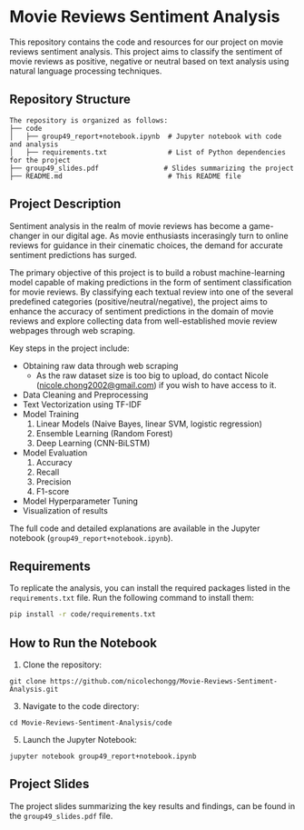 # Movie Reviews Sentiment Analysis

This repository contains the code and resources for our project on movie reviews sentiment analysis. This project aims to classify the sentiment of movie reviews as positive, negative or neutral based on text analysis using natural language processing techniques.

## Repository Structure
```
The repository is organized as follows:
├── code
│   ├── group49_report+notebook.ipynb  # Jupyter notebook with code and analysis
│   ├── requirements.txt               # List of Python dependencies for the project
├── group49_slides.pdf                # Slides summarizing the project
├── README.md                          # This README file
```

## Project Description

Sentiment analysis in the realm of movie reviews has become a game-changer in our digital age. As movie enthusiasts incerasingly turn to online reviews for guidance in their cinematic choices, the demand for accurate sentiment predictions has surged. 

The primary objective of this project is to build a robust machine-learning model capable of making predictions in the form of sentiment classification for movie reviews. By classifying each textual review into one of the several predefined categories (positive/neutral/negative), the project aims to enhance the accuracy of sentiment predictions in the domain of movie reviews and explore collecting data from well-established movie review webpages through web scraping.

Key steps in the project include:
- Obtaining raw data through web scraping
  - As the raw dataset size is too big to upload, do contact Nicole (nicole.chong2002@gmail.com) if you wish to have access to it.
- Data Cleaning and Preprocessing
- Text Vectorization using TF-IDF
- Model Training
  1. Linear Models (Naive Bayes, linear SVM, logistic regression)
  2. Ensemble Learning (Random Forest)
  3. Deep Learning (CNN-BiLSTM)
- Model Evaluation
  1. Accuracy
  2. Recall
  3. Precision
  4. F1-score
- Model Hyperparameter Tuning
- Visualization of results

The full code and detailed explanations are available in the Jupyter notebook (`group49_report+notebook.ipynb`).

## Requirements

To replicate the analysis, you can install the required packages listed in the `requirements.txt` file. Run the following command to install them:

```bash
pip install -r code/requirements.txt
```

## How to Run the Notebook
1. Clone the repository:

```
git clone https://github.com/nicolechongg/Movie-Reviews-Sentiment-Analysis.git
```
3. Navigate to the code directory:

```
cd Movie-Reviews-Sentiment-Analysis/code
```
5. Launch the Jupyter Notebook:
```
jupyter notebook group49_report+notebook.ipynb
```

## Project Slides
The project slides summarizing the key results and findings, can be found in the `group49_slides.pdf` file.





